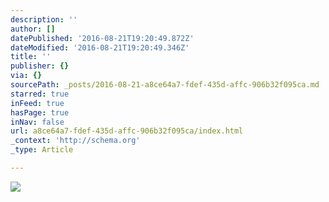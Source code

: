 ```yaml
---
description: ''
author: []
datePublished: '2016-08-21T19:20:49.872Z'
dateModified: '2016-08-21T19:20:49.346Z'
title: ''
publisher: {}
via: {}
sourcePath: _posts/2016-08-21-a8ce64a7-fdef-435d-affc-906b32f095ca.md
starred: true
inFeed: true
hasPage: true
inNav: false
url: a8ce64a7-fdef-435d-affc-906b32f095ca/index.html
_context: 'http://schema.org'
_type: Article

---
```

![](https://the-grid-user-content.s3-us-west-2.amazonaws.com/154969de-27eb-4133-b9ee-f63c51153832.jpg)